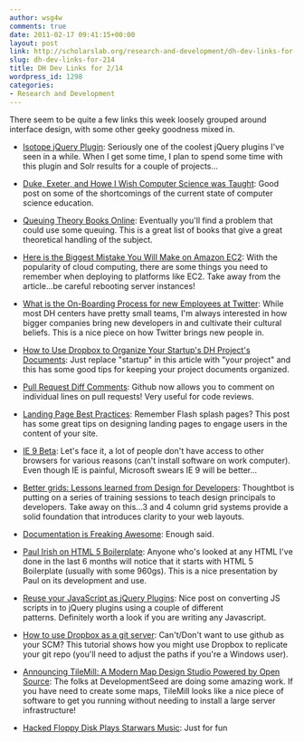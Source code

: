 ```yaml
---
author: wsg4w
comments: true
date: 2011-02-17 09:41:15+00:00
layout: post
link: http://scholarslab.org/research-and-development/dh-dev-links-for-214/
slug: dh-dev-links-for-214
title: DH Dev Links for 2/14
wordpress_id: 1298
categories:
- Research and Development
---
```


There seem to be quite a few links this week loosely grouped around interface design, with some other geeky goodness mixed in.



	
  * [Isotope jQuery Plugin](http://isotope.metafizzy.co/): Seriously one of the coolest jQuery plugins I've seen in a while. When I get some time, I plan to spend some time with this plugin and Solr results for a couple of projects...

	
  * [Duke, Exeter, and Howe I Wish Computer Science was Taught](http://andrewcbrown.com/2011/02/07/duke-exeter-and-how-i-wish-computer-science-was-taught/): Good post on some of the shortcomings of the current state of computer science education.

	
  * [Queuing Theory Books Online](http://web2.uwindsor.ca/math/hlynka/qonline.html): Eventually you'll find a problem that could use some queuing. This is a great list of books that give a great theoretical handling of the subject.

	
  * [Here is the Biggest Mistake You Will Make on Amazon EC2](http://www.edukatr.com/here-is-the-biggest-mistake-you-will-make-on-amazon-ec2/): With the popularity of cloud computing, there are some things you need to remember when deploying to platforms like EC2. Take away from the article...be careful rebooting server instances!

	
  * [What is the On-Boarding Process for new Employees at Twitter](http://www.quora.com/Twitter-Inc-company/What-is-the-on-boarding-process-for-new-employees-at-Twitter): While most DH centers have pretty small teams, I'm always interested in how bigger companies bring new developers in and cultivate their cultural beliefs. This is a nice piece on how Twitter brings new people in.

	
  * [How to Use Dropbox to Organize Your Startup's DH Project's Documents](http://blog.revenueloan.com/2011/02/07/howto-use-dropbox-to-organize-your-startups-documents/): Just replace "startup" in this article with "your project" and this has some good tips for keeping your project documents organized.

	
  * [Pull Request Diff Comments](https://github.com/blog/785-pull-request-diff-comments): Github now allows you to comment on individual lines on pull requests! Very useful for code reviews.

	
  * [Landing Page Best Practices](http://visualwebsiteoptimizer.com/split-testing-blog/landing-page-best-practices/): Remember Flash splash pages? This post has some great tips on designing landing pages to engage users in the content of your site.

	
  * [IE 9 Beta](http://windows.microsoft.com/ie9): Let's face it, a lot of people don't have access to other browsers for various reasons (can't install software on work computer). Even though IE is painful, Microsoft swears IE 9 will be better...

	
  * [Better grids: Lessons learned from Design for Developers](http://robots.thoughtbot.com/post/3217276323/better-grids-lessons-learned-from-design-for): Thoughtbot is putting on a series of training sessions to teach design principals to developers. Take away on this...3 and 4 column grid systems provide a solid foundation that introduces clarity to your web layouts.

	
  * [Documentation is Freaking Awesome](http://warpspire.com/talks/documentation/): Enough said.

	
  * [Paul Irish on HTML 5 Boilerplate](http://ontwik.com/html5-2/paul-irish-on-html5-boilerplate/): Anyone who's looked at any HTML I've done in the last 6 months will notice that it starts with HTML 5 Boilerplate (usually with some 960gs). This is a nice presentation by Paul on its development and use.

	
  * [Reuse your JavaScript as jQuery Plugins](http://www.engineyard.com/blog/2011/reuse-your-javascript-as-jquery-plugins/): Nice post on converting JS scripts in to jQuery plugins using a couple of different patterns. Definitely worth a look if you are writing any Javascript.

	
  * [How to use Dropbox as a git server](http://www.intermediaware.com/blog/1085): Can't/Don't want to use github as your SCM? This tutorial shows how you might use Dropbox to replicate your git repo (you'll need to adjust the paths if you're a Windows user).

	
  * [Announcing TileMill: A Modern Map Design Studio Powered by Open Source](http://developmentseed.org/blog/2011/feb/16/announcing-tilemill-modern-map-design-studio-powered-open-source): The folks at DevelopmentSeed are doing some amazing work. If you have need to create some maps, TileMill looks like a nice piece of software to get you running without needing to install a large server infrastructure!

	
  * [Hacked Floppy Disk Plays Starwars Music](http://vodpod.com/watch/799407-hacked-floppy-disk-plays-star-wars-music-as-awesome-as-it-): Just for fun


